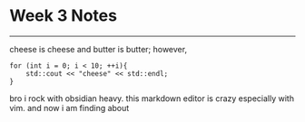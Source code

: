 # Week 3 Notes
***
cheese is cheese and butter is butter; however, 

```
for (int i = 0; i < 10; ++i){
	std::cout << "cheese" << std::endl;
}
```

bro i rock with obsidian heavy. this markdown editor is crazy especially with vim. and now i am finding about 


